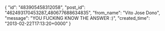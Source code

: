  {
   "id": "483905458312058",
   "post_id": "462493170453287_480677688634835",
   "from_name": "Vito Jose Dono",
   "message": "YOU FUCKING KNOW  THE ANSWER :)",
   "created_time": "2013-02-22T17:13:20+0000"
 }
